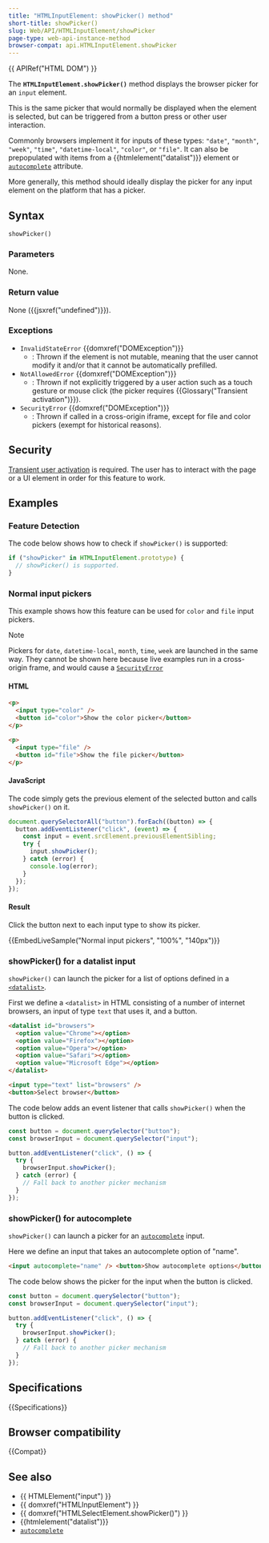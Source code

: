 ```yaml
---
title: "HTMLInputElement: showPicker() method"
short-title: showPicker()
slug: Web/API/HTMLInputElement/showPicker
page-type: web-api-instance-method
browser-compat: api.HTMLInputElement.showPicker
---
```


{{ APIRef("HTML DOM") }}

The **`HTMLInputElement.showPicker()`** method displays the browser picker for an `input` element.

This is the same picker that would normally be displayed when the element is selected, but can be triggered from a button press or other user interaction.

Commonly browsers implement it for inputs of these types: `"date"`, `"month"`, `"week"`, `"time"`, `"datetime-local"`, `"color"`, or `"file"`.
It can also be prepopulated with items from a {{htmlelement("datalist")}} element or [`autocomplete`](/en-US/docs/Web/HTML/Reference/Attributes/autocomplete) attribute.

More generally, this method should ideally display the picker for any input element on the platform that has a picker.

## Syntax

```js-nolint
showPicker()
```

### Parameters

None.

### Return value

None ({{jsxref("undefined")}}).

### Exceptions

- `InvalidStateError` {{domxref("DOMException")}}
  - : Thrown if the element is not mutable, meaning that the user cannot modify it and/or that it cannot be automatically prefilled.
- `NotAllowedError` {{domxref("DOMException")}}
  - : Thrown if not explicitly triggered by a user action such as a touch gesture or mouse click (the picker requires {{Glossary("Transient activation")}}).
- `SecurityError` {{domxref("DOMException")}}
  - : Thrown if called in a cross-origin iframe, except for file and color pickers (exempt for historical reasons).

## Security

[Transient user activation](/en-US/docs/Web/Security/User_activation) is required. The user has to interact with the page or a UI element in order for this feature to work.

## Examples

### Feature Detection

The code below shows how to check if `showPicker()` is supported:

```js
if ("showPicker" in HTMLInputElement.prototype) {
  // showPicker() is supported.
}
```

### Normal input pickers

This example shows how this feature can be used for `color` and `file` input pickers.

> [!NOTE]
> Pickers for `date`, `datetime-local`, `month`, `time`, `week` are launched in the same way.
> They cannot be shown here because live examples run in a cross-origin frame, and would cause a [`SecurityError`](#securityerror)

#### HTML

```html
<p>
  <input type="color" />
  <button id="color">Show the color picker</button>
</p>

<p>
  <input type="file" />
  <button id="file">Show the file picker</button>
</p>
```

#### JavaScript

The code simply gets the previous element of the selected button and calls `showPicker()` on it.

```js
document.querySelectorAll("button").forEach((button) => {
  button.addEventListener("click", (event) => {
    const input = event.srcElement.previousElementSibling;
    try {
      input.showPicker();
    } catch (error) {
      console.log(error);
    }
  });
});
```

#### Result

Click the button next to each input type to show its picker.

{{EmbedLiveSample("Normal input pickers", "100%", "140px")}}

### showPicker() for a datalist input

`showPicker()` can launch the picker for a list of options defined in a [`<datalist>`](/en-US/docs/Web/HTML/Element/datalist).

First we define a `<datalist>` in HTML consisting of a number of internet browsers, an input of type `text` that uses it, and a button.

```html
<datalist id="browsers">
  <option value="Chrome"></option>
  <option value="Firefox"></option>
  <option value="Opera"></option>
  <option value="Safari"></option>
  <option value="Microsoft Edge"></option>
</datalist>

<input type="text" list="browsers" />
<button>Select browser</button>
```

The code below adds an event listener that calls `showPicker()` when the button is clicked.

```js
const button = document.querySelector("button");
const browserInput = document.querySelector("input");

button.addEventListener("click", () => {
  try {
    browserInput.showPicker();
  } catch (error) {
    // Fall back to another picker mechanism
  }
});
```

### showPicker() for autocomplete

`showPicker()` can launch a picker for an [`autocomplete`](/en-US/docs/Web/HTML/Reference/Attributes/autocomplete) input.

Here we define an input that takes an autocomplete option of "name".

```html
<input autocomplete="name" /> <button>Show autocomplete options</button>
```

The code below shows the picker for the input when the button is clicked.

```js
const button = document.querySelector("button");
const browserInput = document.querySelector("input");

button.addEventListener("click", () => {
  try {
    browserInput.showPicker();
  } catch (error) {
    // Fall back to another picker mechanism
  }
});
```

## Specifications

{{Specifications}}

## Browser compatibility

{{Compat}}

## See also

- {{ HTMLElement("input") }}
- {{ domxref("HTMLInputElement") }}
- {{ domxref("HTMLSelectElement.showPicker()") }}
- {{htmlelement("datalist")}}
- [`autocomplete`](/en-US/docs/Web/HTML/Reference/Attributes/autocomplete)
